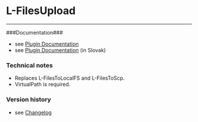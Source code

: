 # L-FilesUpload #
----------

###Documentation###

* see [Plugin Documentation](./doc/About.md)
* see [Plugin Documentation](./doc/About_sk.md) (in Slovak)

### Technical notes

* Replaces L-FilesToLocalFS and L-FilesToScp.
* VirtualPath is required.

### Version history

* see [Changelog](./CHANGELOG.md)
